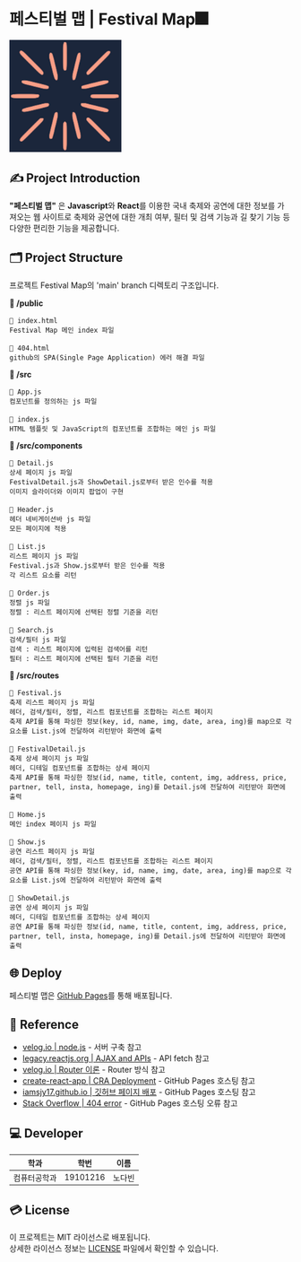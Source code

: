 # 페스티벌 맵 | Festival Map🎆
<img alt = "페스티벌맵로고" src="https://github.com/nodb/FestivalMap/blob/main/public/logo512.png" width="200">

## ✍ Project Introduction
**"페스티벌 맵"** 은 **Javascript**와 **React**를 이용한 국내 축제와 공연에 대한 정보를 가져오는 웹 사이트로 축제와 공연에 대한 개최 여부, 필터 및 검색 기능과 길 찾기 기능 등 다양한 편리한 기능을 제공합니다.

## 🗂️ Project Structure
프로젝트 Festival Map의 'main' branch 디렉토리 구조입니다.

**📁 /public**
```
📄 index.html
Festival Map 메인 index 파일

📄 404.html
github의 SPA(Single Page Application) 에러 해결 파일
```
**📁 /src**
```
📄 App.js
컴포넌트를 정의하는 js 파일

📄 index.js
HTML 템플릿 및 JavaScript의 컴포넌트를 조합하는 메인 js 파일
```
**📁 /src/components**
```
📄 Detail.js
상세 페이지 js 파일
FestivalDetail.js과 ShowDetail.js로부터 받은 인수를 적용
이미지 슬라이더와 이미지 팝업이 구현

📄 Header.js
헤더 네비게이션바 js 파일
모든 페이지에 적용

📄 List.js
리스트 페이지 js 파일
Festival.js과 Show.js로부터 받은 인수를 적용
각 리스트 요소를 리턴

📄 Order.js
정렬 js 파일
정렬 : 리스트 페이지에 선택된 정렬 기준을 리턴

📄 Search.js
검색/필터 js 파일
검색 : 리스트 페이지에 입력된 검색어를 리턴
필터 : 리스트 페이지에 선택된 필터 기준을 리턴

```
**📁 /src/routes**
```
📄 Festival.js
축제 리스트 페이지 js 파일
헤더, 검색/필터, 정렬, 리스트 컴포넌트를 조합하는 리스트 페이지
축제 API를 통해 파싱한 정보(key, id, name, img, date, area, ing)를 map으로 각 요소를 List.js에 전달하여 리턴받아 화면에 출력

📄 FestivalDetail.js
축제 상세 페이지 js 파일
헤더, 디테일 컴포넌트를 조합하는 상세 페이지
축제 API를 통해 파싱한 정보(id, name, title, content, img, address, price, partner, tell, insta, homepage, ing)를 Detail.js에 전달하여 리턴받아 화면에 출력

📄 Home.js
메인 index 페이지 js 파일

📄 Show.js
공연 리스트 페이지 js 파일
헤더, 검색/필터, 정렬, 리스트 컴포넌트를 조합하는 리스트 페이지
공연 API를 통해 파싱한 정보(key, id, name, img, date, area, ing)를 map으로 각 요소를 List.js에 전달하여 리턴받아 화면에 출력

📄 ShowDetail.js
공연 상세 페이지 js 파일
헤더, 디테일 컴포넌트를 조합하는 상세 페이지
공연 API를 통해 파싱한 정보(id, name, title, content, img, address, price, partner, tell, insta, homepage, ing)를 Detail.js에 전달하여 리턴받아 화면에 출력
```


## 🌐 Deploy
페스티벌 맵은 [GitHub Pages](https://nodb.github.io/FestivalMap/)를 통해 배포됩니다.

## 🔗 Reference
- [velog.io | node.js](https://velog.io/@choi46910/node.js-API-%EC%84%9C%EB%B2%84-%EA%B5%AC%EC%B6%95-%EA%B8%B0%EC%B4%88) - 서버 구축 참고
- [legacy.reactjs.org | AJAX and APIs](https://legacy.reactjs.org/docs/faq-ajax.html) - API fetch 참고
- [velog.io | Router 이론](https://velog.io/@lllen/react-router) - Router 방식 참고
- [create-react-app | CRA Deployment](https://create-react-app.dev/docs/deployment/#notes-on-client-side-routing) - GitHub Pages 호스팅 참고
- [iamsjy17.github.io | 깃허브 페이지 배포](https://iamsjy17.github.io/react/2018/11/04/githubpage-SPA.html) - GitHub Pages 호스팅 참고
- [Stack Overflow | 404 error](https://stackoverflow.com/questions/46056414/getting-404-for-links-with-create-react-app-deployed-to-github-pages) - GitHub Pages 호스팅 오류 참고

## ‍💻 Developer

| 학과         | 학번     | 이름   |
| ------------ | -------- | ------ |
| 컴퓨터공학과 | 19101216 | 노다빈 |

## 💳 License

이 프로젝트는 MIT 라이선스로 배포됩니다.  
상세한 라이선스 정보는 [LICENSE](https://github.com/nodb/FestivalMap/blob/main/LICENSE.txt) 파일에서 확인할 수 있습니다.
